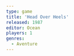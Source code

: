 ```yaml
---
type: game
title: 'Head Over Heels'
released: 1987
editor: Ocean
players: 1
genres:
  - Aventure
---
```

